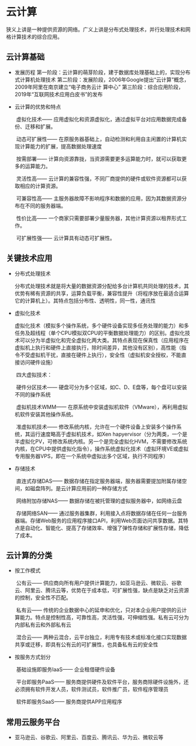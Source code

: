 # 云计算

​	狭义上讲是一种提供资源的网络。广义上讲是分布式处理技术，并行处理技术和网格计算技术的综合应用。

## 云计算基础
- 发展历程
		第一阶段：云计算的萌芽阶段，建于数据库处理基础上的，实现分布式计算机处理技术
		第二阶段：发展阶段，2006年Google提出“云计算”概念，2009年阿里在南京建立“电子商务云计					  算中心”
		第三阶段：综合应用阶段，2019年“互联网技术应用白皮书”的发布
	
- 云计算的优势和特点

  ​	虚拟化技术—— 应用虚拟化和资源虚拟化，通过虚拟平台对应用数据完成备份、迁移和扩展。

  ​	动态可扩展性—— 在原服务器基础上，自动检测和利用自主闲置的计算机实现计算能力的扩展，提高数据处理速度

  ​	按需部署—— 计算向资源靠拢，当资源需要更多运算能力时，就可以获取更多的运算能力。

  ​	灵活性高—— 云计算的兼容性强，不同厂商提供的硬件或软件资源都可以获取相应的计算资源。

  ​	可兼容性高—— 主服务器故障不影响程序和数据的应用，因为其数据资源分布在不同的服务器端。

  ​	性价比高—— 一个商家只需要部署少量服务器，其他计算资源以租界形式工作。

  ​	可扩展性强—— 云计算具有动态可扩展性。

## 关键技术应用

- 分布式处理技术

  ​	分布式处理技术就是将大量的数据资源分配给多台计算机共同处理的技术，其优势有稀有资源的共享，运算负载平衡，兼容性提升（将程序放在最适合运算它的计算机上）。其特点包括分布性、透明性，同一性，通讯性

- 虚拟化技术

  ​	虚拟化技术（模拟多个操作系统，多个硬件设备实现多任务处理的能力）和多任务及超线程（单个CPU模拟双CPU的平衡数据处理能力）的区别。虚拟化技术可以分为半虚拟化和完全虚拟化两大类。其特点表现在保真性（应用程序在虚拟机上执行和硬件上直接执行，除时间差异，其他没有区别），高性能（指令不受虚拟机干扰，直接在硬件上执行），安全性（虚拟机安全授权，不能直接访问硬件设施）

  ​	四大虚拟技术：

  ​		硬件分区技术—— 硬盘可分为多个区域，如C、D、E盘等，每个盘可以安装不同的操作系统

  ​		虚拟机技术WMM—— 在原系统中安装虚拟机软件（VMware），再利用虚拟机软件安装其他操作系统。

  ​		准虚拟机技术—— 修改系统内核，允许在一个硬件设备上安装多个操作系统，其运行速度略高于虚拟机技术，如Xen hapyervisor（分为两类，一个是半虚拟化PV，可修改系统内核。另一个是完全虚拟化HVM，不需要修改系统内核，在CPU中提供虚拟化指令），操作系统虚拟化技术（虚拟环境VE或虚拟专用服务器VPS，即在一个系统中虚拟出多个区域，执行不同程序）

- 存储技术

  ​	直连式存储DAS—— 数据存储在指定服务器端，服务器需要提加附属存储空间，如磁盘阵列。是云计算应用前的一种存储方式

  ​	网络附加存储NAS—— 数据存储在被托管理的虚拟服务器中，如网络云盘

  ​	存储网络SAN—— 通过服务器集群，利用接入点将数据存储在任何一台服务器端。存储Web服务的应用程序接口API，利用Web页面访问共享数据。其特点是自动化、智能化、提高了存储效率、增强了弹性存储和扩展性存储，降低了成本。

## 云计算的分类

- 按工作模式

  ​	公有云—— 供应商向所有用户提供计算能力，如亚马逊云、微软云、谷歌云、阿里云、腾讯云等，优势在于成本低，可扩展性强，缺点是缺乏对云资源的控制，安全性不匹配。

  ​	私有云—— 传统的企业数据中心的延申和优化，只对本企业用户提供的云计算能力。特点是控制性高，可靠性高，灵活性强，可伸缩性强。私有云可分为内部私有云和外部私有云

  ​	混合云—— 两种云混合，云平台独立，利用专有技术或标准化接口实现数据共享或迁移，即具有公有云的可扩展性，也具备私有云的安全性

- 按服务方式划分

  ​	基础设施即服务IaaS—— 企业租借硬件设备

  ​	平台即服务PaaS—— 服务商提供硬件及软件平台，服务商除硬件设施外，还必须拥有软件开发人员，软件测试员，软件推广员，软件程序管理员

  ​	软件即服务SaaS—— 服务商提供APP应用程序

## 常用云服务平台

- 亚马逊云、谷歌云、阿里云、百度云、腾讯云、华为云、微软云等

